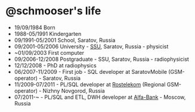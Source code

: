 @schmooser's life
=================

- 19/09/1984 Born
- 1988-05/1991 Kindergarten
- 09/1991-05/2001 School, Saratov, Russia
- 09/2001-05/2006 University - [SSU](http://sgu.ru), Saratov, Russia - physicist
- ~01/09/2003 First computer
- 09/2006-12/2008 Postgraduate - SSU, Saratov, Russia - radiophysicist
- 12/12/2008 - PhD at radiophysics
- 06/2007-11/2009 - First job - SQL developer at SaratovMobile (GSM-operator) - Saratov, Russia
- 11/2009-07/2011 - PL/SQL developer at [Rostelekom](http://rt.ru) (Regional GSM-operator) - Nizhny Novgorod, Russia
- 07/2011-~ - PL/SQL and ETL, DWH developer at [Alfa-Bank](http://alfabank.ru) - Moscow, Russia
